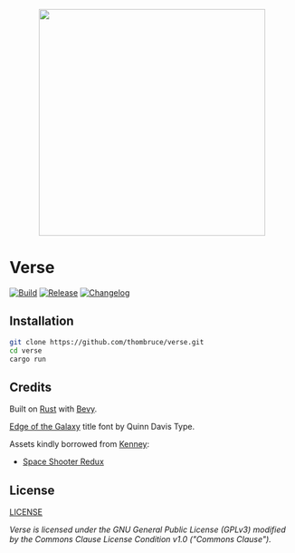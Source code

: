 <p align="center">
  <img width="400px" src="docs/public/uploads/verse-galaxy.png" />
</p>

# Verse

[![Build](https://img.shields.io/github/actions/workflow/status/thombruce/verse/release.yml)](https://github.com/thombruce/verse/actions)
[![Release](https://img.shields.io/github/v/release/thombruce/verse)](https://github.com/thombruce/verse/releases/latest)
[![Changelog](https://img.shields.io/github/v/release/thombruce/verse?label=changelog&color=E05735)](CHANGELOG.md)

## Installation

```sh
git clone https://github.com/thombruce/verse.git
cd verse
cargo run
```

## Credits

Built on [Rust](https://www.rust-lang.org/) with [Bevy](https://bevyengine.org/).

[Edge of the Galaxy](https://www.fontspace.com/edge-of-the-galaxy-font-f45748) title font by Quinn Davis Type.

Assets kindly borrowed from [Kenney](https://www.kenney.nl/assets):

- [Space Shooter Redux](https://www.kenney.nl/assets/space-shooter-redux)

## License

[LICENSE](COPYING)

_Verse is licensed under the GNU General Public License (GPLv3) modified by the Commons Clause License Condition v1.0 ("Commons Clause")._
